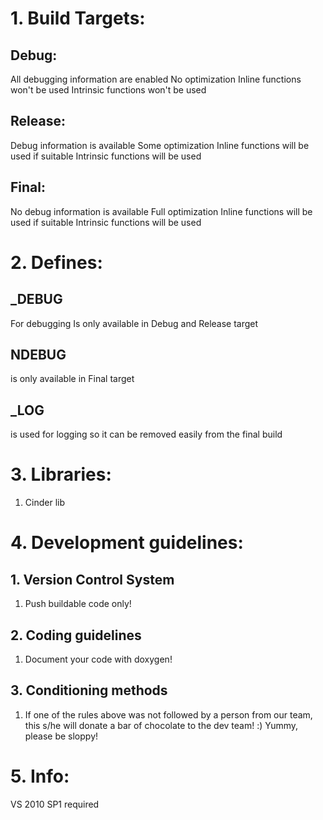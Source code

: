 # 1. Build Targets:
## Debug:
All debugging information are enabled
No optimization
Inline functions won't be used
Intrinsic functions won't be used

## Release:
Debug information is available
Some optimization
Inline functions will be used if suitable
Intrinsic functions will be used

## Final:
No debug information is available
Full optimization
Inline functions will be used if suitable
Intrinsic functions will be used


# 2. Defines:
## _DEBUG
For debugging
Is only available in Debug and Release target

## NDEBUG
is only available in Final target

## _LOG
is used for logging so it can be removed easily from the final build


# 3. Libraries:

1. Cinder lib

# 4. Development guidelines:

## 1. Version Control System

1. Push buildable code only!

## 2. Coding guidelines

1. Document your code with doxygen!

## 3. Conditioning methods

1. If one of the rules above was not followed by a person from our team, this s/he will donate a bar of chocolate to the dev team! :) Yummy, please be sloppy!

# 5. Info:
VS 2010 SP1 required